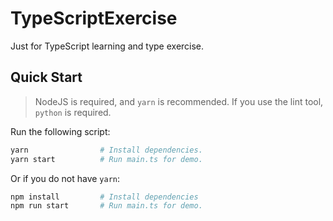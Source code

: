 # TypeScriptExercise

Just for TypeScript learning and type exercise.

## Quick Start

> NodeJS is required, and `yarn` is recommended.
> If you use the lint tool, `python` is required.

Run the following script:

```sh
yarn                # Install dependencies.
yarn start          # Run main.ts for demo.
```

Or if you do not have `yarn`:

```sh
npm install         # Install dependencies
npm run start       # Run main.ts for demo.
```
